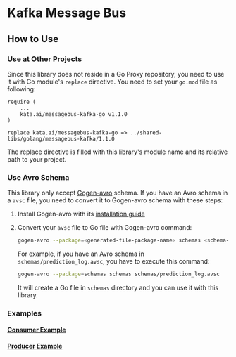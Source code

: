 # Kafka Message Bus

## How to Use

### Use at Other Projects

Since this library does not reside in a Go Proxy repository, you need to use it with Go module's `replace` directive. You need to set your `go.mod` file as following:

```
require (
    ...
    kata.ai/messagebus-kafka-go v1.1.0
)

replace kata.ai/messagebus-kafka-go => ../shared-libs/golang/messagebus-kafka/1.1.0
```

The replace directive is filled with this library's module name and its relative path to your project.

### Use Avro Schema

This library only accept [Gogen-avro](https://github.com/actgardner/gogen-avro) schema. If you have an Avro schema in a `avsc` file, you need to convert it to Gogen-avro schema with these steps:

1. Install Gogen-avro with its [installation guide](https://github.com/actgardner/gogen-avro#installation)
2. Convert your `avsc` file to Go file with Gogen-avro command:
    ```bash
    gogen-avro --package=<generated-file-package-name> schemas <schema-directory>
    ```
    For example, if you have an Avro schema in `schemas/prediction_log.avsc`, you have to execute this command:

    ```bash
    gogen-avro --package=schemas schemas schemas/prediction_log.avsc
    ```
    It will create a Go file in `schemas` directory and you can use it with this library.

### Examples

#### [Consumer Example](./1.1.0/example/consumer_example/consume_example.go)

#### [Producer Example](./1.1.0/example/publisher_example/publish_example.go)